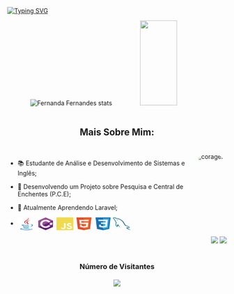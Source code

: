[![Typing SVG](https://readme-typing-svg.herokuapp.com/?color=ea8364&size=35&center=true&vCenter=true&width=1000&lines=Olá+Mundo!+Eu+Sou+Fernanda+Fernandes.;Eu+tenho+19+anos.;Eu+Estudo+Analise+e+Desenvolvimento+de+Sistemas.;Seja+Bem+Vindo!+:%29)](https://git.io/typing-svg)

<div align="center">  
  <img width="49%" height="195px" src="https://github-readme-stats.vercel.app/api?username=Fernandeezz&show_icons=true&count_private=true&hide_border=true&title_color=ea8364&icon_color=ea8364&text_color=c9d1d9&bg_color=0d1117" alt="Fernanda Fernandes stats" /> 
  <img width="41%" height="195px" src="https://github-readme-stats.vercel.app/api/top-langs/?username=Fernandeezz&layout=compact&hide_border=true&title_color=ea8364&text_color=ea8364&bg_color=0d1117" />
</div>

<div style="display: inline"><br>
  <h2 align="center">Mais Sobre Mim:</h2><br>
  
  <img align="right" alt="coragem" height=165px style="border-radius:60px;" src="https://media1.tenor.com/images/8a48c3de52c80eadb7cfd721d87af885/tenor.gif?itemid=6074749">

 - 📚 Estudante de Análise e Desenvolvimento de Sistemas e Inglês;
 - 🌴 Desenvolvendo um Projeto sobre Pesquisa e Central de Enchentes (P.C.E);
 - 🌱 Atualmente Aprendendo Laravel;
  
 - <img align="center" alt="fernanda-java" height="30" width="40" src="https://raw.githubusercontent.com/devicons/devicon/master/icons/java/java-original.svg"> <img align="center" alt="fernanda-csharp" height="30" width="40" src="https://raw.githubusercontent.com/devicons/devicon/master/icons/csharp/csharp-original.svg"> <img align="center" alt="fernanda-js" height="30" width="40" src="https://raw.githubusercontent.com/devicons/devicon/master/icons/javascript/javascript-plain.svg"> <img align="center" alt="fernanda-html" height="30" width="40" src="https://raw.githubusercontent.com/devicons/devicon/master/icons/html5/html5-original.svg"> <img align="center" alt="fernanda-css" height="30" width="40" src="https://raw.githubusercontent.com/devicons/devicon/master/icons/css3/css3-original.svg"> <img align="center" alt="fernanda-mysql" height="30" width="40" src="https://raw.githubusercontent.com/devicons/devicon/master/icons/mysql/mysql-original.svg">

  <div align="right">
     <a href = "mailto:fernanda.nac09@gmail.com"><img src="https://img.shields.io/badge/-Gmail-FF0000?style=for-the-badge&logo=gmail&logoColor=white" target="_blank"></a> <a href="https://www.linkedin.com/in/fernanda-fernandes-nascimento/" target="_blank"><img src="https://img.shields.io/badge/-LinkedIn-%230077B5?style=for-the-badge&logo=linkedin&logoColor=white" target="_blank"></a> 
  </div>
  
</div>
<div align="center">
  <br><h3 align="centre"><b>Número de Visitantes</b></p>  
  <p align="center"><img align="center" src="https://profile-counter.glitch.me/{Fernandeezz}/count.svg" /></p> 
</div>


